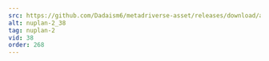 ```yaml
---
src: https://github.com/Dadaism6/metadriverse-asset/releases/download/assetsv1.0.2/nuplan-2_38.mp4
alt: nuplan-2_38
tag: nuplan-2
vid: 38
order: 268
---
```

